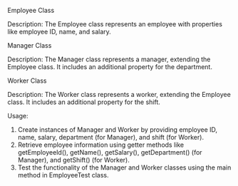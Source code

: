 Employee Class

Description:
The Employee class represents an employee with properties like employee ID, name, and salary.

Manager Class

Description:
The Manager class represents a manager, extending the Employee class. It includes an additional property for the department.

Worker Class

Description:
The Worker class represents a worker, extending the Employee class. It includes an additional property for the shift.

Usage:
1. Create instances of Manager and Worker by providing employee ID, name, salary, department (for Manager), and shift (for Worker).
2. Retrieve employee information using getter methods like getEmployeeId(), getName(), getSalary(), getDepartment() (for Manager), and getShift() (for Worker).
3. Test the functionality of the Manager and Worker classes using the main method in EmployeeTest class.
